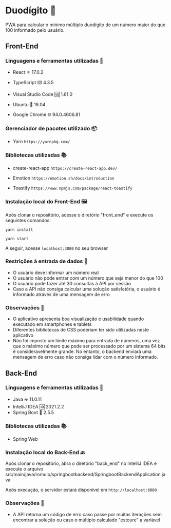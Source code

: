 # Duodígito :100:

PWA para calcular o mínimo múltiplo duodígito de um número maior do que 100 informado pelo usuário.  



## Front-End

### Linguagens e ferramentas utilizadas :wrench:



* React :atom_symbol: 17.0.2

* TypeScript :keyboard: 4.3.5

* Visual Studio Code :vs: 1.61.0

* Ubuntu :penguin: 18.04

* Google Chrome :globe_with_meridians: 94.0.4606.81

  

### Gerenciador de pacotes utilizado :package:



* Yarn  `https://yarnpkg.com/`

  

### Bibliotecas utilizadas :books:



* create-react-app `https://create-react-app.dev/`

* Emotion `https://emotion.sh/docs/introduction`

* Toastify `https://www.npmjs.com/package/react-toastify`



### Instalação local do Front-End :framed_picture: 



Após clonar o repositório, acesse o diretório "front_end" e execute os seguintes comandos:  



`yarn install`

`yarn start`  



A seguir, acesse `localhost:3000` no seu browser 



### Restrições à entrada de dados :no_entry_sign:



* O usuário deve informar um número real
* O usuário não pode entrar com um número que seja menor do que 100
* O usuário pode fazer até 30 consultas à API por sessão
* Caso a API não consiga calcular uma solução satisfatória, o usuário é informado através de uma mensagem de erro



### Observações :eyes:



* O aplicativo apresenta boa visualização e usabilidade quando executado em smartphones e tablets
* Diferentes bibliotecas de CSS poderiam ter sido utilizadas neste aplicativo
* Não foi imposto um limite máximo para entrada de números, uma vez que o máximo número que pode ser processado por um sistema 64 bits é consideravelmente grande. No entanto, o backend enviará uma mensagem de erro caso não consiga lidar com o número informado.





## Back-End

### Linguagens e ferramentas utilizadas :wrench:



* Java :coffee: 11.0.11
* IntelliJ IDEA :id: 2021.2.2
* Spring Boot :leaves: 2.5.5 



### Bibliotecas utilizadas :books:



* Spring Web



### Instalação local do Back-End :back: 



Após clonar o repositório, abra o diretório "back_end"  no IntelliJ IDEA e execute o arquivo src/main/java/romulo/springbootbackend/SpringbootBackendApplication.java  



Após execução, o servidor estará disponível em `http://localhost:8080`



### Observações :eyes:



* A API retorna um código de erro caso passe por muitas iterações sem encontrar a solução ou caso o múltiplo calculado "estoure" a variável
